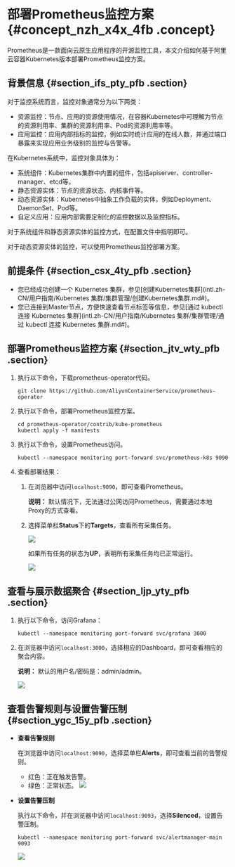 # 部署Prometheus监控方案 {#concept_nzh_x4x_4fb .concept}

Prometheus是一款面向云原生应用程序的开源监控工具，本文介绍如何基于阿里云容器Kubernetes版本部署Prometheus监控方案。

## 背景信息 {#section_ifs_pty_pfb .section}

对于监控系统而言，监控对象通常分为以下两类：

-   资源监控：节点、应用的资源使用情况，在容器Kubernetes中可理解为节点的资源利用率、集群的资源利用率、Pod的资源利用率等。
-   应用监控：应用内部指标的监控，例如实时统计应用的在线人数，并通过端口暴露来实现应用业务级别的监控与告警等。

在Kubernetes系统中，监控对象具体为：

-   系统组件：Kubernetes集群中内置的组件，包括apiserver、controller-manager、etcd等。
-   静态资源实体：节点的资源状态、内核事件等。
-   动态资源实体：Kubernetes中抽象工作负载的实体，例如Deployment、DaemonSet、Pod等。
-   自定义应用：应用内部需要定制化的监控数据以及监控指标。

对于系统组件和静态资源实体的监控方式，在配置文件中指明即可。

对于动态资源实体的监控，可以使用Prometheus监控部署方案。

## 前提条件 {#section_csx_4ty_pfb .section}

-   您已经成功创建一个 Kubernetes 集群，参见[创建Kubernetes集群](intl.zh-CN/用户指南/Kubernetes 集群/集群管理/创建Kubernetes集群.md#)。
-   您已连接到Master节点，方便快速查看节点标签等信息，参见[通过 kubectl 连接 Kubernetes 集群](intl.zh-CN/用户指南/Kubernetes 集群/集群管理/通过 kubectl 连接 Kubernetes 集群.md#)。

## 部署Prometheus监控方案 {#section_jtv_wty_pfb .section}

1.  执行以下命令，下载prometheus-operator代码。

    ```
    git clone https://github.com/AliyunContainerService/prometheus-operator 
    ```

2.  执行以下命令，部署Prometheus监控方案。

    ```
    cd prometheus-operator/contrib/kube-prometheus
    kubectl apply -f manifests
    ```

3.  执行以下命令，设置Prometheus访问。

    ```
    kubectl --namespace monitoring port-forward svc/prometheus-k8s 9090
    ```

4.  查看部署结果：
    1.  在浏览器中访问`localhost:9090`，即可查看Prometheus。

        **说明：** 默认情况下，无法通过公网访问Prometheus，需要通过本地Proxy的方式查看。

    2.  选择菜单栏**Status**下的**Targets**，查看所有采集任务。

        ![](http://static-aliyun-doc.oss-cn-hangzhou.aliyuncs.com/assets/img/24503/154174943821082_zh-CN.png)

        如果所有任务的状态为**UP**，表明所有采集任务均已正常运行。

        ![](http://static-aliyun-doc.oss-cn-hangzhou.aliyuncs.com/assets/img/24503/154174943821084_zh-CN.png)


## 查看与展示数据聚合 {#section_ljp_yty_pfb .section}

1.  执行以下命令，访问Grafana：

    ```
    kubectl --namespace monitoring port-forward svc/grafana 3000
    ```

2.  在浏览器中访问`localhost:3000`，选择相应的Dashboard，即可查看相应的聚合内容。

    **说明：** 默认的用户名/密码是：admin/admin。

    ![](http://static-aliyun-doc.oss-cn-hangzhou.aliyuncs.com/assets/img/24503/154174943821092_zh-CN.png)


## 查看告警规则与设置告警压制 {#section_ygc_15y_pfb .section}

-   **查看告警规则**

    在浏览器中访问`localhost:9090`，选择菜单栏**Alerts**，即可查看当前的告警规则。

    -   红色：正在触发告警。
    -   绿色：正常状态。
    ![](http://static-aliyun-doc.oss-cn-hangzhou.aliyuncs.com/assets/img/24503/154174943921097_zh-CN.png)

-   **设置告警压制**

    执行以下命令，并在浏览器中访问`localhost:9093`，选择**Silenced**，设置告警压制。

    ```
    kubectl --namespace monitoring port-forward svc/alertmanager-main 9093
    ```

    ![](http://static-aliyun-doc.oss-cn-hangzhou.aliyuncs.com/assets/img/24503/154174943921100_zh-CN.png)


